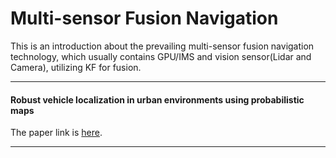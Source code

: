 # Multi-sensor Fusion Navigation

This is an introduction about the prevailing multi-sensor fusion navigation technology, which usually contains GPU/IMS and vision sensor(Lidar and Camera), utilizing KF for fusion.

---

#### Robust vehicle localization in urban environments using probabilistic maps
The paper link is [here](https://fileadmin.cs.lth.se/ai/Proceedings/ICRA2010/MainConference/data/papers/1912.pdf).

---